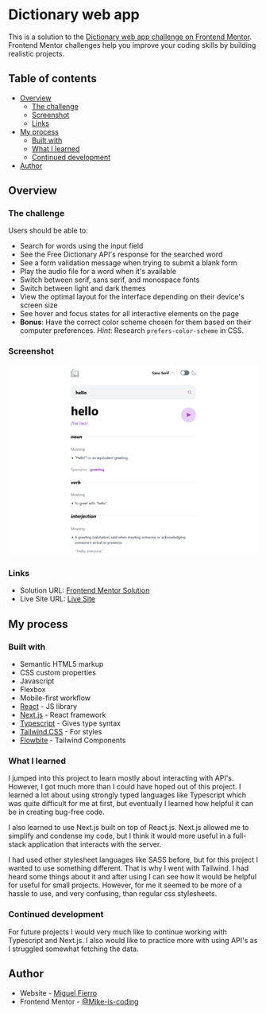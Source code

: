# Dictionary web app

This is a solution to the [Dictionary web app challenge on Frontend Mentor](https://www.frontendmentor.io/challenges/dictionary-web-app-h5wwnyuKFL). Frontend Mentor challenges help you improve your coding skills by building realistic projects. 

## Table of contents

- [Overview](#overview)
  - [The challenge](#the-challenge)
  - [Screenshot](#screenshot)
  - [Links](#links)
- [My process](#my-process)
  - [Built with](#built-with)
  - [What I learned](#what-i-learned)
  - [Continued development](#continued-development)
- [Author](#author)

## Overview

### The challenge

Users should be able to:

- Search for words using the input field
- See the Free Dictionary API's response for the searched word
- See a form validation message when trying to submit a blank form
- Play the audio file for a word when it's available
- Switch between serif, sans serif, and monospace fonts
- Switch between light and dark themes
- View the optimal layout for the interface depending on their device's screen size
- See hover and focus states for all interactive elements on the page
- **Bonus**: Have the correct color scheme chosen for them based on their computer preferences. _Hint_: Research `prefers-color-scheme` in CSS.

### Screenshot

!["Dictionary preview"](./public/Dictionary.png)

### Links

- Solution URL: [Frontend Mentor Solution](https://your-solution-url.com)
- Live Site URL: [Live Site](https://dictionary-web-app-thnd-82aolm33t-mike-is-coding.vercel.app/)

## My process

### Built with

- Semantic HTML5 markup
- CSS custom properties
- Javascript
- Flexbox
- Mobile-first workflow
- [React](https://reactjs.org/) - JS library
- [Next.js](https://nextjs.org/) - React framework
- [Typescript](https://www.typescriptlang.org/) - Gives type syntax
- [Tailwind.CSS](https://tailwindcss.com/) - For styles
- [Flowbite](https://flowbite.com/) - Tailwind Components



### What I learned

I jumped into this project to learn mostly about interacting with API's. However, I got much more than I could have hoped out of this project. I learned a lot about using strongly typed languages like Typescript which was quite difficult for me at first, but eventually I learned how helpful it can be in creating bug-free code. 

I also learned to use Next.js built on top of React.js. Next.js allowed me to simplify and condense my code, but I think it would more useful in a full-stack application that interacts with the server.

I had used other stylesheet languages like SASS before, but for this project I wanted to use something different. That is why I went with Tailwind. I had heard some things about it and after using I can see how it would be helpful for useful for small projects. However, for me it seemed to be more of a hassle to use, and very confusing, than regular css stylesheets.

### Continued development

For future projects I would very much like to continue working with Typescript and Next.js. I also would like to practice more with using API's as I struggled somewhat fetching the data. 

## Author

- Website - [Miguel Fierro](https://www.miguelfierro.dev/)
- Frontend Mentor - [@Mike-is-coding](https://www.frontendmentor.io/profile/Mike-is-coding)
